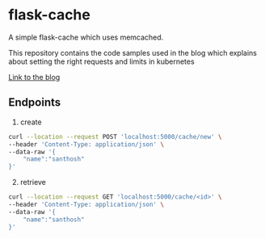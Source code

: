# flask-cache

A simple flask-cache which uses memcached.

This repository contains the code samples used in the blog which explains about setting the right requests and limits in kubernetes 

[Link to the blog](https://learnk8s.io/setting-cpu-memory-limits-requests)

## Endpoints

1. create

```bash
curl --location --request POST 'localhost:5000/cache/new' \
--header 'Content-Type: application/json' \
--data-raw '{
    "name":"santhosh"
}'
```

2. retrieve

```bash
curl --location --request GET 'localhost:5000/cache/<id>' \
--header 'Content-Type: application/json' \
--data-raw '{
    "name":"santhosh"
}'
```
